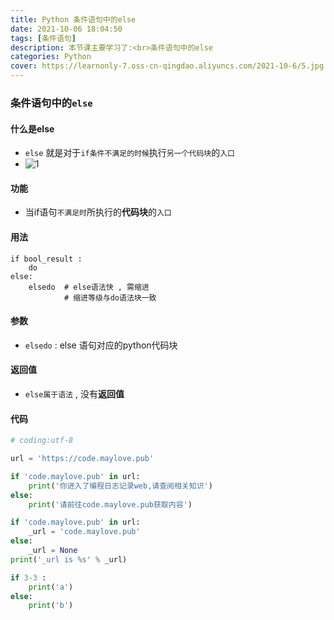```yaml
---
title: Python 条件语句中的else
date: 2021-10-06 18:04:50
tags: [条件语句]
description: 本节课主要学习了:<br>条件语句中的else
categories: Python
cover: https://learnonly-7.oss-cn-qingdao.aliyuncs.com/2021-10-6/5.jpg
---
```


### 条件语句中的`else`

#### 什么是else

- `else` 就是对于`if条件不满足的时候`执行`另一个代码块`的`入口`
- ![1](https://learnonly-7.oss-cn-qingdao.aliyuncs.com/2021-10-6/1.jpg)

#### 功能

- 当if语句`不满足时`所执行的**代码块**的`入口`

#### 用法

```
if bool_result :
	do
else:
	elsedo  # else语法快 , 需缩进
			# 缩进等级与do语法块一致
```

#### 参数

- `elsedo` : else 语句对应的python代码块

#### 返回值

- `else属于语法` , 没有**返回值**

#### 代码

```python
# coding:utf-8

url = 'https://code.maylove.pub'

if 'code.maylove.pub' in url:
    print('你进入了编程日志记录web,请查阅相关知识')
else:
    print('请前往code.maylove.pub获取内容')

if 'code.maylove.pub' in url:
    _url = 'code.maylove.pub'
else:
    _url = None
print('_url is %s' % _url)

if 3-3 :
    print('a')
else:
    print('b')

```

